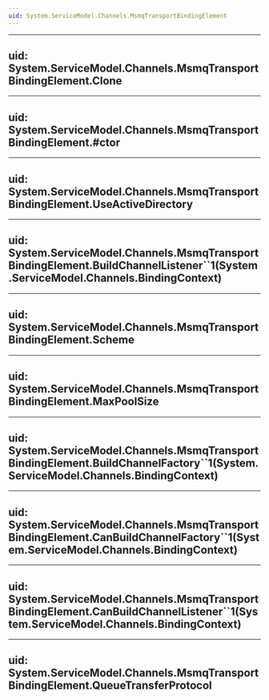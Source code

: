 ```yaml
---
uid: System.ServiceModel.Channels.MsmqTransportBindingElement
---
```


---
uid: System.ServiceModel.Channels.MsmqTransportBindingElement.Clone
---

---
uid: System.ServiceModel.Channels.MsmqTransportBindingElement.#ctor
---

---
uid: System.ServiceModel.Channels.MsmqTransportBindingElement.UseActiveDirectory
---

---
uid: System.ServiceModel.Channels.MsmqTransportBindingElement.BuildChannelListener``1(System.ServiceModel.Channels.BindingContext)
---

---
uid: System.ServiceModel.Channels.MsmqTransportBindingElement.Scheme
---

---
uid: System.ServiceModel.Channels.MsmqTransportBindingElement.MaxPoolSize
---

---
uid: System.ServiceModel.Channels.MsmqTransportBindingElement.BuildChannelFactory``1(System.ServiceModel.Channels.BindingContext)
---

---
uid: System.ServiceModel.Channels.MsmqTransportBindingElement.CanBuildChannelFactory``1(System.ServiceModel.Channels.BindingContext)
---

---
uid: System.ServiceModel.Channels.MsmqTransportBindingElement.CanBuildChannelListener``1(System.ServiceModel.Channels.BindingContext)
---

---
uid: System.ServiceModel.Channels.MsmqTransportBindingElement.QueueTransferProtocol
---
